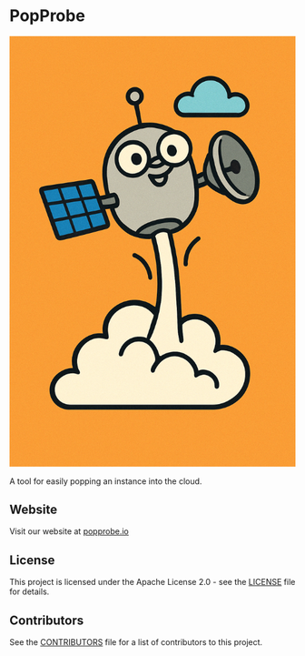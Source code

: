 # PopProbe

<!-- SPDX-License-Identifier: Apache-2.0 -->
<!-- Copyright (C) 2025 Scott Friedman and PopProbe contributors -->

![PopProbe Logo](hugo/static/images/popprobe-logo.png)

A tool for easily popping an instance into the cloud.

## Website

Visit our website at [popprobe.io](https://popprobe.io)

## License

This project is licensed under the Apache License 2.0 - see the [LICENSE](LICENSE) file for details.

## Contributors

See the [CONTRIBUTORS](CONTRIBUTORS) file for a list of contributors to this project.
